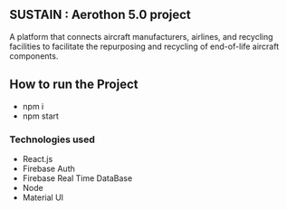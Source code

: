 ## SUSTAIN : Aerothon 5.0 project

A platform that connects aircraft manufacturers, airlines, and recycling
facilities to facilitate the repurposing and recycling of end-of-life aircraft components.

## How to run the Project
- npm i
- npm start

### Technologies used
 - React.js
 - Firebase Auth
 - Firebase Real Time DataBase
 - Node
 - Material UI
 
